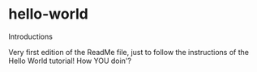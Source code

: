 # hello-world
Introductions

Very first edition of the ReadMe file, just to follow the instructions of the Hello World tutorial!
How YOU doin'?
